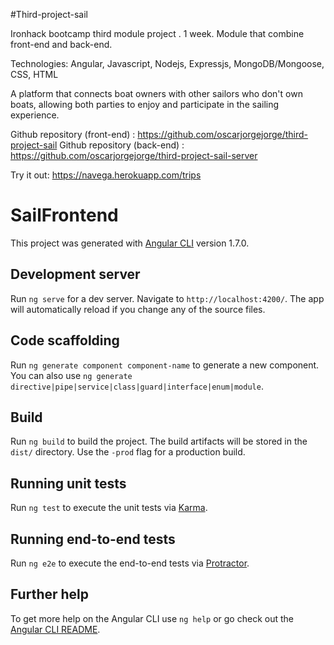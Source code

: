 #Third-project-sail

Ironhack bootcamp third module project . 1 week. 
Module that combine front-end and back-end.

Technologies: Angular, Javascript, Nodejs, Expressjs, MongoDB/Mongoose, CSS, HTML

A platform that connects boat owners with other sailors who don't own boats, allowing both parties to enjoy and participate in the sailing experience. 

Github repository (front-end) : https://github.com/oscarjorgejorge/third-project-sail
Github repository (back-end) : https://github.com/oscarjorgejorge/third-project-sail-server

Try it out: https://navega.herokuapp.com/trips


# SailFrontend

This project was generated with [Angular CLI](https://github.com/angular/angular-cli) version 1.7.0.

## Development server

Run `ng serve` for a dev server. Navigate to `http://localhost:4200/`. The app will automatically reload if you change any of the source files.

## Code scaffolding

Run `ng generate component component-name` to generate a new component. You can also use `ng generate directive|pipe|service|class|guard|interface|enum|module`.

## Build

Run `ng build` to build the project. The build artifacts will be stored in the `dist/` directory. Use the `-prod` flag for a production build.

## Running unit tests

Run `ng test` to execute the unit tests via [Karma](https://karma-runner.github.io).

## Running end-to-end tests

Run `ng e2e` to execute the end-to-end tests via [Protractor](http://www.protractortest.org/).

## Further help

To get more help on the Angular CLI use `ng help` or go check out the [Angular CLI README](https://github.com/angular/angular-cli/blob/master/README.md).
